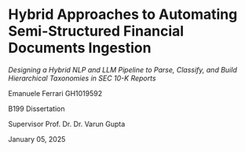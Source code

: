 # Hybrid Approaches to Automating Semi-Structured Financial Documents Ingestion

_Designing a Hybrid NLP and LLM Pipeline to Parse, Classify, and Build Hierarchical Taxonomies in SEC 10-K Reports_

Emanuele Ferrari GH1019592

B199 Dissertation

Supervisor Prof. Dr. Dr. Varun Gupta 

January 05, 2025 
